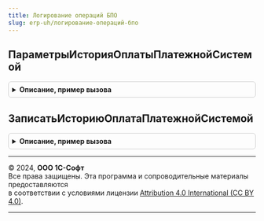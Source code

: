 ```yaml
---
title: Логирование операций БПО
slug: erp-uh/логирование-операций-бпо
---
```



## ПараметрыИсторияОплатыПлатежнойСистемой
<details style="margin: 1em 0; padding: 0.5em; border: 1px solid #ccc; border-radius: 6px;">

<summary style="font-weight: bold; cursor: pointer;">Описание, пример вызова</summary>

```bsl

// Возвращает параметры записи истории платежной операции
//
// Возвращаемое значение:
//  Структура:
//   * ИдентификаторЗапроса - Неопределено, Строка - Необязательный. Уникальный идентификатор запроса
//   * ДокументОснование - Неопределено, ОпределяемыйТип.ОснованиеФискальнойОперацииБПО -
//   * ИдентификаторФискальнойОперации - Неопределено, Строка -
//   * СуммаОперации - Число
//   * ОперацияВыполнена - Булево
//   * ДанныеЗапроса - Структура
//   * ДанныеОтвета - Структура
//
Функция ПараметрыИсторияОплатыПлатежнойСистемой() Экспорт
```

Пример вызова
```bsl
Результат = ЛогированиеОперацийБПО.ПараметрыИсторияОплатыПлатежнойСистемой() 
```
</details>

## ЗаписатьИсториюОплатаПлатежнойСистемой
<details style="margin: 1em 0; padding: 0.5em; border: 1px solid #ccc; border-radius: 6px;">

<summary style="font-weight: bold; cursor: pointer;">Описание, пример вызова</summary>

```bsl

// Выполняет запись в регистр платежных операций
//
// Параметры:
//  Параметры - см. ПараметрыИсторияОплатыПлатежнойСистемой
Процедура ЗаписатьИсториюОплатаПлатежнойСистемой(Параметры) Экспорт
```

Пример вызова
```bsl
ЛогированиеОперацийБПО.ЗаписатьИсториюОплатаПлатежнойСистемой(Параметры) 
```
</details>

---

© 2024, **ООО 1С-Софт**  
Все права защищены. Эта программа и сопроводительные материалы предоставляются  
в соответствии с условиями лицензии [Attribution 4.0 International (CC BY 4.0)](https://creativecommons.org/licenses/by/4.0/legalcode).

---
